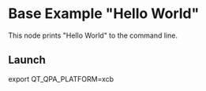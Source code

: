 # Base Example "Hello World"

This node prints "Hello World" to the command line.

## Launch

export QT_QPA_PLATFORM=xcb
